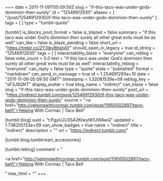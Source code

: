 +++
date = 2011-11-09T05:09:50Z
slug = "if-this-taco-was-under-gods-dominion-then-surely"
id = "12546912930"
aliases = [ "/post/12546912930/if-this-taco-was-under-gods-dominion-then-surely" ]
tags = [ ]
type = "tumblr-quote"

[tumblr]
is_blocks_post_format = false
is_blazed = false
summary = "if this taco was under God’s dominion then surely all other great evils must be as well"
can_like = false
is_blaze_pending = false
short_url = "https://tmblr.co/ZY3jbyBhshAY"
should_open_in_legacy = true
id_string = "12546912930"
tags = [ ]
interactability_blaze = "everyone"
can_reblog = false
note_count = 0.0
text = "if this taco was under God’s dominion then surely all other great evils must be as well"
interactability_reblog = "everyone"
can_reply = false
type = "quote"
state = "published"
format = "markdown"
can_send_in_message = true
id = 1.254691293e+10
date = "2011-11-09 05:09:50 GMT"
timestamp = 1.32081539e+09
reblog_key = "sF3J8QNT"
display_avatar = true
blog_name = "indirect"
can_blaze = false
slug = "if-this-taco-was-under-gods-dominion-then-surely"
post_url = "https://indirect.tumblr.com/post/12546912930/if-this-taco-was-under-gods-dominion-then-surely"
source = "<a href=\"http://yelpingwithcormac.tumblr.com/post/11950502897/taco-bell\">Yelping With Cormac | Taco Bell</a>"

[tumblr.blog]
uuid = "t:PgyUJU3SA2Klwyt81UWAwQ"
updated = 1.738205153e+09
can_show_badges = true
name = "indirect"
title = "indirect"
description = ""
url = "https://indirect.tumblr.com/"

[tumblr.blog.tumblrmart_accessories]

[tumblr.reblog]
comment = "<p><a href=\"http://yelpingwithcormac.tumblr.com/post/11950502897/taco-bell\">Yelping With Cormac | Taco Bell</a></p>"
tree_html = ""
+++
